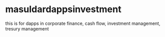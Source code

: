 # masuldardappsinvestment
this is for dapps in corporate finance, cash flow, investment management, tresury management
